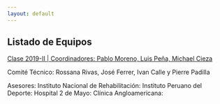```yaml
---
layout: default
---
```

## Listado de Equipos

[Clase 2019-II  | Coordinadores: Pablo Moreno, Luis Peña, Michael Cieza]() 

Comité Técnico: Rossana Rivas, José Ferrer, Ivan Calle y Pierre Padilla

Asesores:
Instituto Nacional de Rehabilitación:
Instituto Peruano del Deporte:
Hospital 2 de Mayo:
Clínica Angloamericana:
